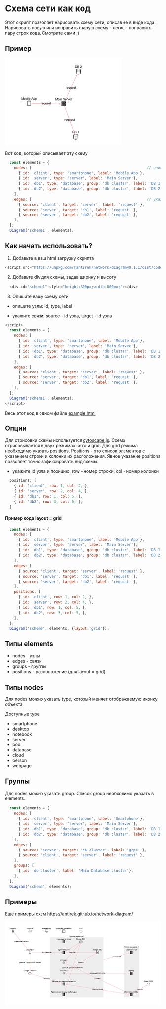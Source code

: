 # Схема сети как код

Этот скрипт позволяет нарисовать схему сети, описав ее в виде кода. Нарисовать новую или исправить старую схему - легко - поправить пару строк кода. Смотрите сами ;)

## Пример

![](examples/example1.png)

Вот код, который описывает эту схему

`````javascript
  const elements = {
    nodes: [                                                    // описываем узлы
      { id: 'client', type: 'smartphone', label: 'Mobile App'},
      { id: 'server', type: 'server', label: 'Main Server'},
      { id: 'db1', type: 'database', group: 'db cluster', label: 'DB 1'},
      { id: 'db2', type: 'database', group: 'db cluster', label: 'DB 2'},
    ],
    edges: [                                                    // указываем связи
      { source: 'client', target: 'server', label: 'request' },
      { source: 'server', target: 'db1', label: 'request' },
      { source: 'server', target: 'db2', label: 'request' },
    ],
  };
  Diagram('scheme1', elements);
`````

## Как начать использовать?

1. Добавьте в ваш html загрузку скрипта

`````javascript
<script src="https://unpkg.com/@antirek/network-diagram@0.1.1/dist/code-full.min.js"></script>

`````
2. Добавьте div для схемы, задав ширину и высоту

`````javascript
  <div id="scheme1" style="height:300px;width:800px;"></div>
`````

3. Опишите вашу схему сети

- опишите узлы: id, type, label

- укажите связи: source - id узла, target - id узла

`````javascript
<script>      
  const elements = {    
    nodes: [
      { id: 'client', type: 'smartphone', label: 'Mobile App'},
      { id: 'server', type: 'server', label: 'Main Server'},
      { id: 'db1', type: 'database', group: 'db cluster', label: 'DB 1'},
      { id: 'db2', type: 'database', group: 'db cluster', label: 'DB 2'},
    ],
    edges: [
      { source: 'client', target: 'server', label: 'request' },
      { source: 'server', target: 'db1', label: 'request' },
      { source: 'server', target: 'db2', label: 'request' },
    ],
  };
  Diagram('scheme1', elements);
</script>
`````

Весь этот код в одном файле [example.html](examples/example.html)

## Опции

Для отрисовки схемы используется [cytoscape.js](https://js.cytoscape.org/). Схема отрисовывается в двух режимах: auto и grid. Для grid режима необходимо указать positions. Positions - это список элементов с указанием строки и колонки их расположения. Явное указание positions позволяет точно зафиксировать вид схемы.

- укажите id узла и позицию: row - номер строки, col - номер колонки

`````javascript
  positions: [
    { id: 'client', row: 1, col: 2, },
    { id: 'server', row: 2, col: 4, },
    { id: 'db1', row: 1, col: 5, },
    { id: 'db2', row: 3, col: 5, },
  ]
`````

#### Пример кода layout = grid

`````javascript
  const elements = {    
    nodes: [
      { id: 'client', type: 'smartphone', label: 'Mobile App'},
      { id: 'server', type: 'server', label: 'Main Server'},
      { id: 'db1', type: 'database', group: 'db cluster', label: 'DB 1'},
      { id: 'db2', type: 'database', group: 'db cluster', label: 'DB 2'},
    ],
    edges: [
      { source: 'client', target: 'server', label: 'request' },
      { source: 'server', target: 'db1', label: 'request' },
      { source: 'server', target: 'db2', label: 'request' },
    ],
    positions: [
      { id: 'client', row: 1, col: 2, },
      { id: 'server', row: 2, col: 4, },
      { id: 'db1', row: 1, col: 5, },
      { id: 'db2', row: 3, col: 5, },
    ],
  };
  Diagram('scheme', elements, {layout:'grid'});
`````

## Типы elements

- nodes - узлы
- edges - связи
- groups - группы
- positions - расположение (для layout = grid)


## Типы nodes

Для nodes можно указать type, который меняет отображаемую иконку объекта. 

Доступные type

- smartphone
- desktop
- notebook
- server
- pod
- database
- cloud
- person
- webpage


## Группы

Для nodes можно указать group. Список group необходимо указать в elements.

`````javascript
  const elements = {
    nodes: [
      { id: 'client', type: 'smartphone', label: 'Smartphone'},
      { id: 'server', type: 'server', label: 'Main Server'},
      { id: 'db1', type: 'database', group: 'db cluster', label: 'DB 1'},
      { id: 'db2', type: 'database', group: 'db cluster', label: 'DB 2'},
    ],
    edges: [
      { source: 'server', target: 'db cluster', label: 'grpc' },
      { source: 'client', target: 'server', label: 'request' },
    ],
    groups: [
      { id: 'db cluster', label: 'Main Database cluster'},
    ],
  };
  Diagram('scheme', elements);
`````

## Примеры

Еще примеры схем https://antirek.github.io/network-diagram/

![](examples/example2.png)
